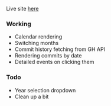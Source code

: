 Live site [here](https://b2match-calendar.vercel.app/)

### Working

- Calendar rendering
- Switching months
- Commit history fetching from GH API
- Rendering commits by date
- Detailed events on clicking them

### Todo

- Year selection dropdown
- Clean up a bit
